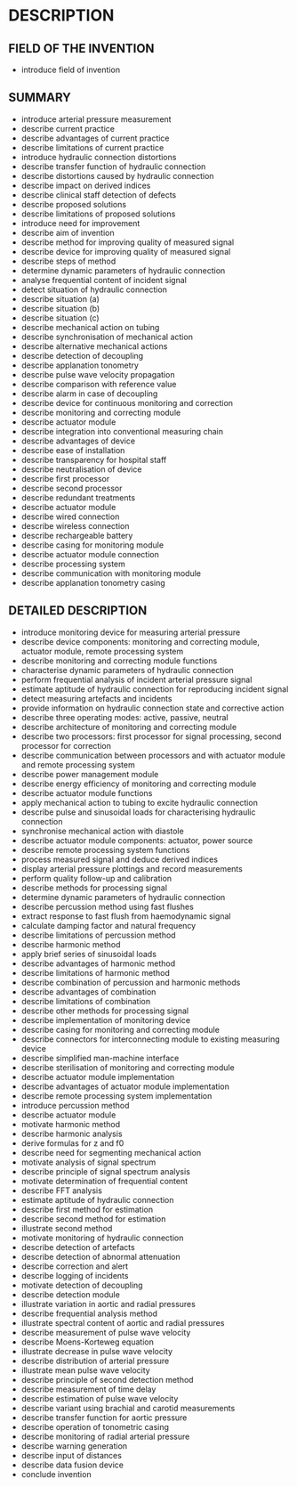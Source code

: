 # DESCRIPTION

## FIELD OF THE INVENTION

- introduce field of invention

## SUMMARY

- introduce arterial pressure measurement
- describe current practice
- describe advantages of current practice
- describe limitations of current practice
- introduce hydraulic connection distortions
- describe transfer function of hydraulic connection
- describe distortions caused by hydraulic connection
- describe impact on derived indices
- describe clinical staff detection of defects
- describe proposed solutions
- describe limitations of proposed solutions
- introduce need for improvement
- describe aim of invention
- describe method for improving quality of measured signal
- describe device for improving quality of measured signal
- describe steps of method
- determine dynamic parameters of hydraulic connection
- analyse frequential content of incident signal
- detect situation of hydraulic connection
- describe situation (a)
- describe situation (b)
- describe situation (c)
- describe mechanical action on tubing
- describe synchronisation of mechanical action
- describe alternative mechanical actions
- describe detection of decoupling
- describe applanation tonometry
- describe pulse wave velocity propagation
- describe comparison with reference value
- describe alarm in case of decoupling
- describe device for continuous monitoring and correction
- describe monitoring and correcting module
- describe actuator module
- describe integration into conventional measuring chain
- describe advantages of device
- describe ease of installation
- describe transparency for hospital staff
- describe neutralisation of device
- describe first processor
- describe second processor
- describe redundant treatments
- describe actuator module
- describe wired connection
- describe wireless connection
- describe rechargeable battery
- describe casing for monitoring module
- describe actuator module connection
- describe processing system
- describe communication with monitoring module
- describe applanation tonometry casing

## DETAILED DESCRIPTION

- introduce monitoring device for measuring arterial pressure
- describe device components: monitoring and correcting module, actuator module, remote processing system
- describe monitoring and correcting module functions
- characterise dynamic parameters of hydraulic connection
- perform frequential analysis of incident arterial pressure signal
- estimate aptitude of hydraulic connection for reproducing incident signal
- detect measuring artefacts and incidents
- provide information on hydraulic connection state and corrective action
- describe three operating modes: active, passive, neutral
- describe architecture of monitoring and correcting module
- describe two processors: first processor for signal processing, second processor for correction
- describe communication between processors and with actuator module and remote processing system
- describe power management module
- describe energy efficiency of monitoring and correcting module
- describe actuator module functions
- apply mechanical action to tubing to excite hydraulic connection
- describe pulse and sinusoidal loads for characterising hydraulic connection
- synchronise mechanical action with diastole
- describe actuator module components: actuator, power source
- describe remote processing system functions
- process measured signal and deduce derived indices
- display arterial pressure plottings and record measurements
- perform quality follow-up and calibration
- describe methods for processing signal
- determine dynamic parameters of hydraulic connection
- describe percussion method using fast flushes
- extract response to fast flush from haemodynamic signal
- calculate damping factor and natural frequency
- describe limitations of percussion method
- describe harmonic method
- apply brief series of sinusoidal loads
- describe advantages of harmonic method
- describe limitations of harmonic method
- describe combination of percussion and harmonic methods
- describe advantages of combination
- describe limitations of combination
- describe other methods for processing signal
- describe implementation of monitoring device
- describe casing for monitoring and correcting module
- describe connectors for interconnecting module to existing measuring device
- describe simplified man-machine interface
- describe sterilisation of monitoring and correcting module
- describe actuator module implementation
- describe advantages of actuator module implementation
- describe remote processing system implementation
- introduce percussion method
- describe actuator module
- motivate harmonic method
- describe harmonic analysis
- derive formulas for z and f0
- describe need for segmenting mechanical action
- motivate analysis of signal spectrum
- describe principle of signal spectrum analysis
- motivate determination of frequential content
- describe FFT analysis
- estimate aptitude of hydraulic connection
- describe first method for estimation
- describe second method for estimation
- illustrate second method
- motivate monitoring of hydraulic connection
- describe detection of artefacts
- describe detection of abnormal attenuation
- describe correction and alert
- describe logging of incidents
- motivate detection of decoupling
- describe detection module
- illustrate variation in aortic and radial pressures
- describe frequential analysis method
- illustrate spectral content of aortic and radial pressures
- describe measurement of pulse wave velocity
- describe Moens-Korteweg equation
- illustrate decrease in pulse wave velocity
- describe distribution of arterial pressure
- illustrate mean pulse wave velocity
- describe principle of second detection method
- describe measurement of time delay
- describe estimation of pulse wave velocity
- describe variant using brachial and carotid measurements
- describe transfer function for aortic pressure
- describe operation of tonometric casing
- describe monitoring of radial arterial pressure
- describe warning generation
- describe input of distances
- describe data fusion device
- conclude invention

